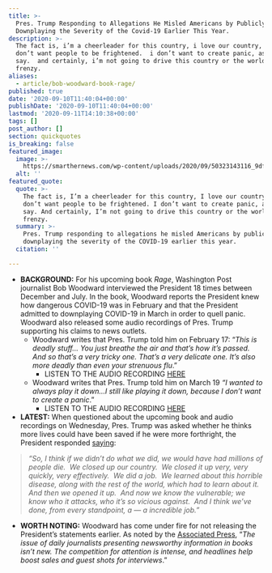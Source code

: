 ```yaml
---
title: >-
  Pres. Trump Responding to Allegations He Misled Americans by Publicly
  Downplaying the Severity of the Covid-19 Earlier This Year.
description: >-
  The fact is, i’m a cheerleader for this country, i love our country, and i
  don’t want people to be frightened.  i don’t want to create panic, as you
  say.  and certainly, i’m not going to drive this country or the world into a
  frenzy.
aliases:
  - article/bob-woodward-book-rage/
published: true
date: '2020-09-10T11:40:04+00:00'
publishDate: '2020-09-10T11:40:04+00:00'
lastmod: '2020-09-11T14:10:38+00:00'
tags: []
post_author: []
section: quickquotes
is_breaking: false
featured_image:
  image: >-
    https://smarthernews.com/wp-content/uploads/2020/09/50323143116_9dfcf544fa_w.jpg
  alt: ''
featured_quote:
  quote: >-
    The fact is, I’m a cheerleader for this country, I love our country, and I
    don’t want people to be frightened. I don’t want to create panic, as you
    say. And certainly, I’m not going to drive this country or the world into a
    frenzy.
  summary: >-
    Pres. Trump responding to allegations he misled Americans by publicly
    downplaying the severity of the COVID-19 earlier this year.
  citation: ''

---
```

*   **BACKGROUND:** For his upcoming book _Rage_, Washington Post journalist Bob Woodward interviewed the President 18 times between December and July. In the book, Woodward reports the President knew how dangerous COVID-19 was in February and that the President admitted to downplaying COVID-19 in March in order to quell panic. Woodward also released some audio recordings of Pres. Trump supporting his claims to news outlets.
    *   Woodward writes that Pres. Trump told him on February 17: “_This is deadly stuff… You just breathe the air and that’s how it’s passed. And so that’s a very tricky one. That’s a very delicate one. It’s also more deadly than even your strenuous flu_.”
        *   LISTEN TO THE AUDIO RECORDING [HERE](https://www.cnn.com/2020/09/09/politics/trump-bob-woodward-interviews/index.html)
    *   Woodward writes that Pres. Trump told him on March 19 _“I wanted to always play it down…I still like playing it down, because I don’t want to create a panic_.”
        *   LISTEN TO THE AUDIO RECORDING [HERE](https://www.cnn.com/2020/09/09/politics/bob-woodward-rage-book-trump-coronavirus/index.html)
*   **LATEST:** When questioned about the upcoming book and audio recordings on Wednesday, Pres. Trump was asked whether he thinks more lives could have been saved if he were more forthright, the President responded [saying](https://www.whitehouse.gov/briefings-statements/remarks-president-trump-judicial-appointments/):

> _“So, I think if we didn’t do what we did, we would have had millions of people die.  We closed up our country.  We closed it up very, very quickly, very effectively.  We did a job.  We learned about this horrible disease, along with the rest of the world, which had to learn about it.  And then we opened it up.  And now we know the vulnerable; we know who it attacks, who it’s so vicious against.  And I think we’ve done, from every standpoint, a — a incredible job.”_

*   **WORTH NOTING:** Woodward has come under fire for not releasing the President’s statements earlier. As noted by the [Associated Press](https://apnews.com/99916044401d8f8e24eb7bedfec1d5d2), “_The issue of daily journalists presenting newsworthy information in books isn’t new. The competition for attention is intense, and headlines help boost sales and guest shots for interviews_.”